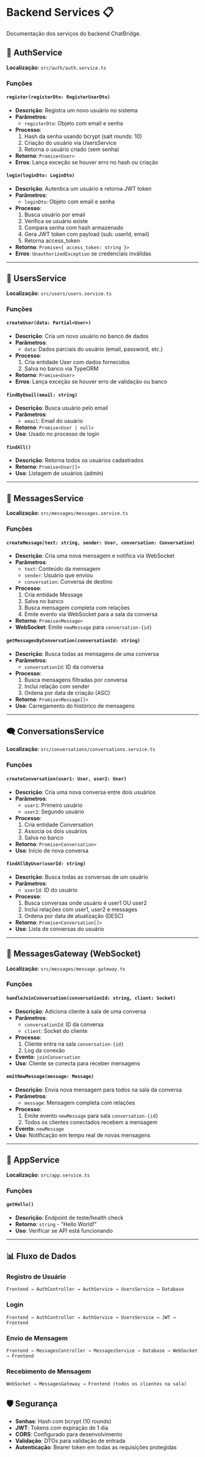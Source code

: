 # Backend Services 📋

Documentação dos serviços do backend ChatBridge.

## 🔐 AuthService

**Localização**: `src/auth/auth.service.ts`

### Funções

#### `register(registerDto: RegisterUserDto)`
- **Descrição**: Registra um novo usuário no sistema
- **Parâmetros**: 
  - `registerDto`: Objeto com email e senha
- **Processo**:
  1. Hash da senha usando bcrypt (salt rounds: 10)
  2. Criação do usuário via UsersService
  3. Retorna o usuário criado (sem senha)
- **Retorno**: `Promise<User>`
- **Erros**: Lança exceção se houver erro no hash ou criação

#### `login(loginDto: LoginDto)`
- **Descrição**: Autentica um usuário e retorna JWT token
- **Parâmetros**:
  - `loginDto`: Objeto com email e senha
- **Processo**:
  1. Busca usuário por email
  2. Verifica se usuário existe
  3. Compara senha com hash armazenado
  4. Gera JWT token com payload (sub: userId, email)
  5. Retorna access_token
- **Retorno**: `Promise<{ access_token: string }>`
- **Erros**: `UnauthorizedException` se credenciais inválidas

---

## 👥 UsersService

**Localização**: `src/users/users.service.ts`

### Funções

#### `createUser(data: Partial<User>)`
- **Descrição**: Cria um novo usuário no banco de dados
- **Parâmetros**:
  - `data`: Dados parciais do usuário (email, password, etc.)
- **Processo**:
  1. Cria entidade User com dados fornecidos
  2. Salva no banco via TypeORM
- **Retorno**: `Promise<User>`
- **Erros**: Lança exceção se houver erro de validação ou banco

#### `findByEmail(email: string)`
- **Descrição**: Busca usuário pelo email
- **Parâmetros**:
  - `email`: Email do usuário
- **Retorno**: `Promise<User | null>`
- **Uso**: Usado no processo de login

#### `findAll()`
- **Descrição**: Retorna todos os usuários cadastrados
- **Retorno**: `Promise<User[]>`
- **Uso**: Listagem de usuários (admin)

---

## 💬 MessagesService

**Localização**: `src/messages/messages.service.ts`

### Funções

#### `createMessage(text: string, sender: User, conversation: Conversation)`
- **Descrição**: Cria uma nova mensagem e notifica via WebSocket
- **Parâmetros**:
  - `text`: Conteúdo da mensagem
  - `sender`: Usuário que enviou
  - `conversation`: Conversa de destino
- **Processo**:
  1. Cria entidade Message
  2. Salva no banco
  3. Busca mensagem completa com relações
  4. Emite evento via WebSocket para a sala da conversa
- **Retorno**: `Promise<Message>`
- **WebSocket**: Emite `newMessage` para `conversation-{id}`

#### `getMessagesByConversation(conversationId: string)`
- **Descrição**: Busca todas as mensagens de uma conversa
- **Parâmetros**:
  - `conversationId`: ID da conversa
- **Processo**:
  1. Busca mensagens filtradas por conversa
  2. Inclui relação com sender
  3. Ordena por data de criação (ASC)
- **Retorno**: `Promise<Message[]>`
- **Uso**: Carregamento do histórico de mensagens

---

## 🗨️ ConversationsService

**Localização**: `src/conversations/conversations.service.ts`

### Funções

#### `createConversation(user1: User, user2: User)`
- **Descrição**: Cria uma nova conversa entre dois usuários
- **Parâmetros**:
  - `user1`: Primeiro usuário
  - `user2`: Segundo usuário
- **Processo**:
  1. Cria entidade Conversation
  2. Associa os dois usuários
  3. Salva no banco
- **Retorno**: `Promise<Conversation>`
- **Uso**: Início de nova conversa

#### `findAllByUser(userId: string)`
- **Descrição**: Busca todas as conversas de um usuário
- **Parâmetros**:
  - `userId`: ID do usuário
- **Processo**:
  1. Busca conversas onde usuário é user1 OU user2
  2. Inclui relações com user1, user2 e messages
  3. Ordena por data de atualização (DESC)
- **Retorno**: `Promise<Conversation[]>`
- **Uso**: Lista de conversas do usuário

---

## 🔌 MessagesGateway (WebSocket)

**Localização**: `src/messages/message.gateway.ts`

### Funções

#### `handleJoinConversation(conversationId: string, client: Socket)`
- **Descrição**: Adiciona cliente à sala de uma conversa
- **Parâmetros**:
  - `conversationId`: ID da conversa
  - `client`: Socket do cliente
- **Processo**:
  1. Cliente entra na sala `conversation-{id}`
  2. Log da conexão
- **Evento**: `joinConversation`
- **Uso**: Cliente se conecta para receber mensagens

#### `emitNewMessage(message: Message)`
- **Descrição**: Envia nova mensagem para todos na sala da conversa
- **Parâmetros**:
  - `message`: Mensagem completa com relações
- **Processo**:
  1. Emite evento `newMessage` para sala `conversation-{id}`
  2. Todos os clientes conectados recebem a mensagem
- **Evento**: `newMessage`
- **Uso**: Notificação em tempo real de novas mensagens

---

## 🔧 AppService

**Localização**: `src/app.service.ts`

### Funções

#### `getHello()`
- **Descrição**: Endpoint de teste/health check
- **Retorno**: `string` - "Hello World!"
- **Uso**: Verificar se API está funcionando

---

## 📊 Fluxo de Dados

### Registro de Usuário
```
Frontend → AuthController → AuthService → UsersService → Database
```

### Login
```
Frontend → AuthController → AuthService → UsersService → JWT → Frontend
```

### Envio de Mensagem
```
Frontend → MessagesController → MessagesService → Database → WebSocket → Frontend
```

### Recebimento de Mensagem
```
WebSocket → MessagesGateway → Frontend (todos os clientes na sala)
```

## 🛡️ Segurança

- **Senhas**: Hash com bcrypt (10 rounds)
- **JWT**: Tokens com expiração de 1 dia
- **CORS**: Configurado para desenvolvimento
- **Validação**: DTOs para validação de entrada
- **Autenticação**: Bearer token em todas as requisições protegidas
